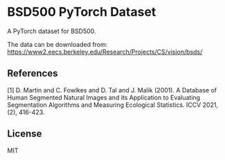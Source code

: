 # BSD500 PyTorch Dataset
A PyTorch dataset for BSD500.

The data can be downloaded from: https://www2.eecs.berkeley.edu/Research/Projects/CS/vision/bsds/

## References
<a id="1">[1]</a> 
D. Martin and C. Fowlkes and D. Tal and J. Malik (2001). 
A Database of Human Segmented Natural Images and its
           Application to Evaluating Segmentation Algorithms and
           Measuring Ecological Statistics. 
ICCV 2021, (2), 416-423.

## License
MIT